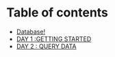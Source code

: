 # Table of contents

* [Database!](README.md)
* [DAY 1 :GETTING STARTED](day-1.md)
* [DAY 2 : QUERY DATA](day-2-query-data.md)

